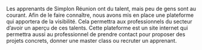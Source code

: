 Les apprenants de Simplon Réunion ont du talent, mais peu de gens sont au courant. Afin de le faire connaître, nous avons mis en place une plateforme qui apportera de la visibilité. Cela permettra aux professionnels du secteur d’avoir un aperçu de ces talents. Cette plateforme est un site internet qui permettra aussi au professionnel de prendre contact pour proposer des projets concrets, donner une master class ou recruter un apprenant.
